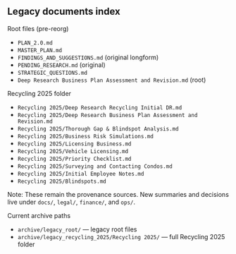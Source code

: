## Legacy documents index

Root files (pre-reorg)
- `PLAN_2.0.md`
- `MASTER_PLAN.md`
- `FINDINGS_AND_SUGGESTIONS.md` (original longform)
- `PENDING_RESEARCH.md` (original)
- `STRATEGIC_QUESTIONS.md`
- `Deep Research Business Plan Assessment and Revision.md` (root)

Recycling 2025 folder
- `Recycling 2025/Deep Research Recycling Initial DR.md`
- `Recycling 2025/Deep Research Business Plan Assessment and Revision.md`
- `Recycling 2025/Thorough Gap & Blindspot Analysis.md`
- `Recycling 2025/Business Risk Simulations.md`
- `Recycling 2025/Licensing Business.md`
- `Recycling 2025/Vehicle Licensing.md`
- `Recycling 2025/Priority Checklist.md`
- `Recycling 2025/Surveying and Contacting Condos.md`
- `Recycling 2025/Initial Employee Notes.md`
- `Recycling 2025/Blindspots.md`

Note: These remain the provenance sources. New summaries and decisions live under `docs/`, `legal/`, `finance/`, and `ops/`.

Current archive paths
- `archive/legacy_root/` — legacy root files
- `archive/legacy_recycling_2025/Recycling 2025/` — full Recycling 2025 folder


